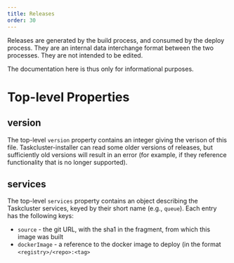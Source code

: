 ```yaml
---
title: Releases
order: 30
---
```


Releases are generated by the build process, and consumed by the deploy process.
They are an internal data interchange format between the two processes.
They are not intended to be edited.

The documentation here is thus only for informational purposes.

# Top-level Properties

## version

The top-level `version` property contains an integer giving the verison of this file.
Taskcluster-installer can read some older versions of releases, but sufficiently old versions will result in an error (for example, if they reference functionality that is no longer supported).

## services

The top-level `services` property contains an object describing the Taskcluster services, keyed by their short name (e.g., `queue`).
Each entry has the following keys:

* `source` - the git URL, with the sha1 in the fragment, from which this image was built
* `dockerImage` - a reference to the docker image to deploy (in the format `<registry>/<repo>:<tag>`
